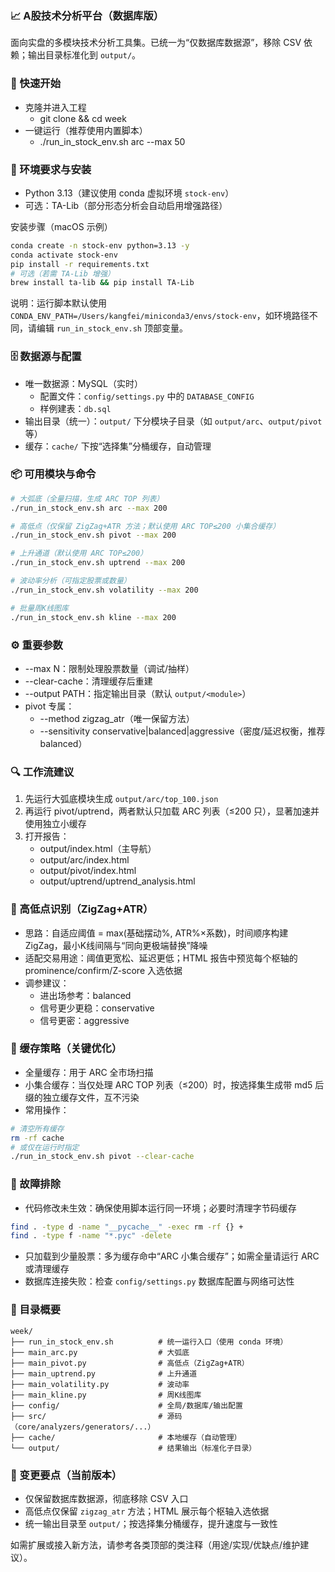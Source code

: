 ### 📈 A股技术分析平台（数据库版）

面向实盘的多模块技术分析工具集。已统一为“仅数据库数据源”，移除 CSV 依赖；输出目录标准化到 `output/`。

### 🚀 快速开始
- 克隆并进入工程
  - git clone <repo> && cd week
- 一键运行（推荐使用内置脚本）
  - ./run_in_stock_env.sh arc --max 50

### 🧰 环境要求与安装
- Python 3.13（建议使用 conda 虚拟环境 `stock-env`）
- 可选：TA-Lib（部分形态分析会自动启用增强路径）

安装步骤（macOS 示例）
```bash
conda create -n stock-env python=3.13 -y
conda activate stock-env
pip install -r requirements.txt
# 可选（若需 TA-Lib 增强）
brew install ta-lib && pip install TA-Lib
```
说明：运行脚本默认使用 `CONDA_ENV_PATH=/Users/kangfei/miniconda3/envs/stock-env`，如环境路径不同，请编辑 `run_in_stock_env.sh` 顶部变量。

### 🗄️ 数据源与配置
- 唯一数据源：MySQL（实时）
  - 配置文件：`config/settings.py` 中的 `DATABASE_CONFIG`
  - 样例建表：`db.sql`
- 输出目录（统一）：`output/` 下分模块子目录（如 `output/arc`、`output/pivot` 等）
- 缓存：`cache/` 下按“选择集”分桶缓存，自动管理

### 📦 可用模块与命令
```bash
# 大弧底（全量扫描，生成 ARC TOP 列表）
./run_in_stock_env.sh arc --max 200

# 高低点（仅保留 ZigZag+ATR 方法；默认使用 ARC TOP≤200 小集合缓存）
./run_in_stock_env.sh pivot --max 200

# 上升通道（默认使用 ARC TOP≤200）
./run_in_stock_env.sh uptrend --max 200

# 波动率分析（可指定股票或数量）
./run_in_stock_env.sh volatility --max 200

# 批量周K线图库
./run_in_stock_env.sh kline --max 200
```

### ⚙️ 重要参数
- --max N：限制处理股票数量（调试/抽样）
- --clear-cache：清理缓存后重建
- --output PATH：指定输出目录（默认 `output/<module>`）
- pivot 专属：
  - --method zigzag_atr（唯一保留方法）
  - --sensitivity conservative|balanced|aggressive（密度/延迟权衡，推荐 balanced）

### 🔍 工作流建议
1) 先运行大弧底模块生成 `output/arc/top_100.json`
2) 再运行 pivot/uptrend，两者默认只加载 ARC 列表（≤200 只），显著加速并使用独立小缓存
3) 打开报告：
   - output/index.html（主导航）
   - output/arc/index.html
   - output/pivot/index.html
   - output/uptrend/uptrend_analysis.html

### 🧠 高低点识别（ZigZag+ATR）
- 思路：自适应阈值 = max(基础摆动%, ATR%×系数)，时间顺序构建 ZigZag，最小K线间隔与“同向更极端替换”降噪
- 适配交易用途：阈值更宽松、延迟更低；HTML 报告中预览每个枢轴的 prominence/confirm/Z-score 入选依据
- 调参建议：
  - 进出场参考：balanced
  - 信号更少更稳：conservative
  - 信号更密：aggressive

### 🧠 缓存策略（关键优化）
- 全量缓存：用于 ARC 全市场扫描
- 小集合缓存：当仅处理 ARC TOP 列表（≤200）时，按选择集生成带 md5 后缀的独立缓存文件，互不污染
- 常用操作：
```bash
# 清空所有缓存
rm -rf cache
# 或仅在运行时指定
./run_in_stock_env.sh pivot --clear-cache
```

### 🐛 故障排除
- 代码修改未生效：确保使用脚本运行同一环境；必要时清理字节码缓存
```bash
find . -type d -name "__pycache__" -exec rm -rf {} +
find . -type f -name "*.pyc" -delete
```
- 只加载到少量股票：多为缓存命中“ARC 小集合缓存”；如需全量请运行 ARC 或清理缓存
- 数据库连接失败：检查 `config/settings.py` 数据库配置与网络可达性

### 📁 目录概要
```
week/
├── run_in_stock_env.sh          # 统一运行入口（使用 conda 环境）
├── main_arc.py                  # 大弧底
├── main_pivot.py                # 高低点（ZigZag+ATR）
├── main_uptrend.py              # 上升通道
├── main_volatility.py           # 波动率
├── main_kline.py                # 周K线图库
├── config/                      # 全局/数据库/输出配置
├── src/                         # 源码（core/analyzers/generators/...）
├── cache/                       # 本地缓存（自动管理）
└── output/                      # 结果输出（标准化子目录）
```

### 📝 变更要点（当前版本）
- 仅保留数据库数据源，彻底移除 CSV 入口
- 高低点仅保留 `zigzag_atr` 方法；HTML 展示每个枢轴入选依据
- 统一输出目录至 `output/`；按选择集分桶缓存，提升速度与一致性

如需扩展或接入新方法，请参考各类顶部的类注释（用途/实现/优缺点/维护建议）。